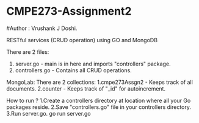 # CMPE273-Assignment2
#Author : Vrushank J Doshi.

RESTful services (CRUD operation) using GO and MongoDB

There are 2 files:
1. server.go - main is in here and imports "controllers" package.
2. controllers.go - Contains all CRUD operations.

MongoLab:
There are 2 collections:
1.cmpe273Assgn2 - Keeps track of all documents.
2.counter - Keeps track of "_id" for autoincrement.

How to run ?
1.Create a controllers directory at location where all your Go packages reside.
2.Save "controllers.go" file in your controllers directory.
3.Run server.go. 
   go run server.go